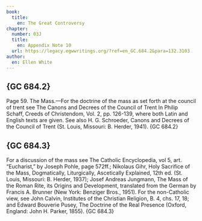 ```yaml
---
book:
  title:
    en: The Great Controversy
chapter:
  number: 03J
  title:
    en: Appendix Note 10
  url: https://legacy.egwwritings.org/?ref=en_GC.684.2&para=132.3103
author:
  en: Ellen White
---
```


## {GC 684.2}

Page 59. The Mass.—For the doctrine of the mass as set forth at the council of trent see The Canons and Decrees of the Council of Trent In Philip Schaff, Creeds of Christendom, Vol. 2, pp. 126-139, where both Latin and English texts are given. See also H. G. Schroeder, Canons and Decrees of the Council of Trent (St. Louis, Missouri: B. Herder, 1941). {GC 684.2}

## {GC 684.3}

For a discussion of the mass see The Catholic Encyclopedia, vol 5, art. “Eucharist,” by Joseph Pohle, page 572ff.; Nikolaus Gihr, Holy Sacrifice of the Mass, Dogmatically, Liturgically, Ascetically Explained, 12th ed. (St. Louis, Missouri: B. Herder, 1937); Josef Andreas Jungmann, The Mass of the Roman Rite, its Origins and Development, translated from the German by Francis A. Brunner (New York: Benziger Bros., 1951). For the non-Catholic view, see John Calvin, Institutes of the Christian Religion, B. 4, chs. 17, 18; and Edward Bouverie Pusey, The Doctrine of the Real Presence (Oxford, England: John H. Parker, 1855). {GC 684.3}
